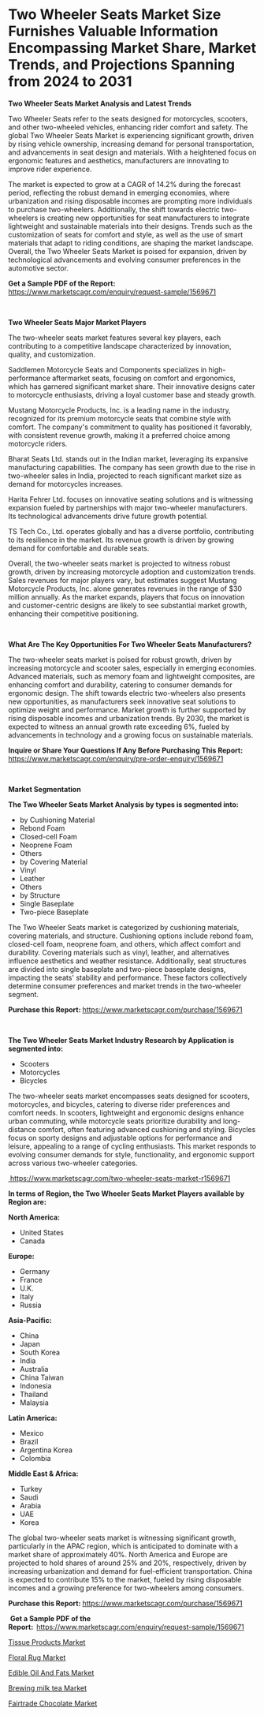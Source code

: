 <p><h1>Two Wheeler Seats Market Size Furnishes Valuable Information Encompassing Market Share, Market Trends, and Projections Spanning from 2024 to 2031</h1></p><p><strong>Two Wheeler Seats Market Analysis and Latest Trends</strong></p>
<p><p>Two Wheeler Seats refer to the seats designed for motorcycles, scooters, and other two-wheeled vehicles, enhancing rider comfort and safety. The global Two Wheeler Seats Market is experiencing significant growth, driven by rising vehicle ownership, increasing demand for personal transportation, and advancements in seat design and materials. With a heightened focus on ergonomic features and aesthetics, manufacturers are innovating to improve rider experience. </p><p>The market is expected to grow at a CAGR of 14.2% during the forecast period, reflecting the robust demand in emerging economies, where urbanization and rising disposable incomes are prompting more individuals to purchase two-wheelers. Additionally, the shift towards electric two-wheelers is creating new opportunities for seat manufacturers to integrate lightweight and sustainable materials into their designs. Trends such as the customization of seats for comfort and style, as well as the use of smart materials that adapt to riding conditions, are shaping the market landscape. Overall, the Two Wheeler Seats Market is poised for expansion, driven by technological advancements and evolving consumer preferences in the automotive sector.</p></p>
<p><strong>Get a Sample PDF of the Report:&nbsp;</strong> <a href="https://www.marketscagr.com/enquiry/request-sample/1569671?utm_campaign=1610&utm_medium=2&utm_source=Github&utm_content=ia&utm_term=19102024&utm_id=two-wheeler-seats">https://www.marketscagr.com/enquiry/request-sample/1569671</a></p>
<p>&nbsp;</p>
<p><strong>Two Wheeler Seats Major Market Players</strong></p>
<p><p>The two-wheeler seats market features several key players, each contributing to a competitive landscape characterized by innovation, quality, and customization. </p><p>Saddlemen Motorcycle Seats and Components specializes in high-performance aftermarket seats, focusing on comfort and ergonomics, which has garnered significant market share. Their innovative designs cater to motorcycle enthusiasts, driving a loyal customer base and steady growth.</p><p>Mustang Motorcycle Products, Inc. is a leading name in the industry, recognized for its premium motorcycle seats that combine style with comfort. The company's commitment to quality has positioned it favorably, with consistent revenue growth, making it a preferred choice among motorcycle riders.</p><p>Bharat Seats Ltd. stands out in the Indian market, leveraging its expansive manufacturing capabilities. The company has seen growth due to the rise in two-wheeler sales in India, projected to reach significant market size as demand for motorcycles increases.</p><p>Harita Fehrer Ltd. focuses on innovative seating solutions and is witnessing expansion fueled by partnerships with major two-wheeler manufacturers. Its technological advancements drive future growth potential.</p><p>TS Tech Co., Ltd. operates globally and has a diverse portfolio, contributing to its resilience in the market. Its revenue growth is driven by growing demand for comfortable and durable seats.</p><p>Overall, the two-wheeler seats market is projected to witness robust growth, driven by increasing motorcycle adoption and customization trends. Sales revenues for major players vary, but estimates suggest Mustang Motorcycle Products, Inc. alone generates revenues in the range of $30 million annually. As the market expands, players that focus on innovation and customer-centric designs are likely to see substantial market growth, enhancing their competitive positioning.</p></p>
<p>&nbsp;</p>
<p><strong>What Are The Key Opportunities For Two Wheeler Seats Manufacturers?</strong></p>
<p><p>The two-wheeler seats market is poised for robust growth, driven by increasing motorcycle and scooter sales, especially in emerging economies. Advanced materials, such as memory foam and lightweight composites, are enhancing comfort and durability, catering to consumer demands for ergonomic design. The shift towards electric two-wheelers also presents new opportunities, as manufacturers seek innovative seat solutions to optimize weight and performance. Market growth is further supported by rising disposable incomes and urbanization trends. By 2030, the market is expected to witness an annual growth rate exceeding 6%, fueled by advancements in technology and a growing focus on sustainable materials.</p></p>
<p><strong>Inquire or Share Your Questions If Any Before Purchasing This Report:</strong> <a href="https://www.marketscagr.com/enquiry/pre-order-enquiry/1569671?utm_campaign=1610&utm_medium=2&utm_source=Github&utm_content=ia&utm_term=19102024&utm_id=two-wheeler-seats">https://www.marketscagr.com/enquiry/pre-order-enquiry/1569671</a></p>
<p>&nbsp;</p>
<p><strong>Market Segmentation</strong></p>
<p><strong>The Two Wheeler Seats Market Analysis by types is segmented into:</strong></p>
<p><ul><li>by Cushioning Material</li><li>Rebond Foam</li><li>Closed-cell Foam</li><li>Neoprene Foam</li><li>Others</li><li>by Covering Material</li><li>Vinyl</li><li>Leather</li><li>Others</li><li>by Structure</li><li>Single Baseplate</li><li>Two-piece Baseplate</li></ul></p>
<p><p>The Two Wheeler Seats market is categorized by cushioning materials, covering materials, and structure. Cushioning options include rebond foam, closed-cell foam, neoprene foam, and others, which affect comfort and durability. Covering materials such as vinyl, leather, and alternatives influence aesthetics and weather resistance. Additionally, seat structures are divided into single baseplate and two-piece baseplate designs, impacting the seats' stability and performance. These factors collectively determine consumer preferences and market trends in the two-wheeler segment.</p></p>
<p><strong>Purchase this Report:&nbsp;</strong><a href="https://www.marketscagr.com/purchase/1569671?utm_campaign=1610&utm_medium=2&utm_source=Github&utm_content=ia&utm_term=19102024&utm_id=two-wheeler-seats">https://www.marketscagr.com/purchase/1569671</a></p>
<p>&nbsp;</p>
<p><strong>The Two Wheeler Seats Market Industry Research by Application is segmented into:</strong></p>
<p><ul><li>Scooters</li><li>Motorcycles</li><li>Bicycles</li></ul></p>
<p><p>The two-wheeler seats market encompasses seats designed for scooters, motorcycles, and bicycles, catering to diverse rider preferences and comfort needs. In scooters, lightweight and ergonomic designs enhance urban commuting, while motorcycle seats prioritize durability and long-distance comfort, often featuring advanced cushioning and styling. Bicycles focus on sporty designs and adjustable options for performance and leisure, appealing to a range of cycling enthusiasts. This market responds to evolving consumer demands for style, functionality, and ergonomic support across various two-wheeler categories.</p></p>
<p><a href="https://www.marketscagr.com/two-wheeler-seats-market-r1569671?utm_campaign=1610&utm_medium=2&utm_source=Github&utm_content=ia&utm_term=19102024&utm_id=two-wheeler-seats">&nbsp;https://www.marketscagr.com/two-wheeler-seats-market-r1569671</a></p>
<p><strong>In terms of Region, the Two Wheeler Seats Market Players available by Region are:</strong></p>
<p>
    <p> <strong> North America: </strong>
        <ul>
            <li>United States</li>
            <li>Canada</li>
        </ul>
        </p> 
    <p> <strong> Europe: </strong>
        <ul>
            <li>Germany</li>
            <li>France</li>
            <li>U.K.</li>
            <li>Italy</li>
            <li>Russia</li>
        </ul>
        </p> 
    <p> <strong> Asia-Pacific: </strong>
        <ul>
            <li>China</li>
            <li>Japan</li>
            <li>South Korea</li>
            <li>India</li>
            <li>Australia</li>
            <li>China Taiwan</li>
            <li>Indonesia</li>
            <li>Thailand</li>
            <li>Malaysia</li>
        </ul>
        </p> 
    <p> <strong> Latin America: </strong>
        <ul>
            <li>Mexico</li>
            <li>Brazil</li>
            <li>Argentina Korea</li>
            <li>Colombia</li>
        </ul>
        </p> 
    <p> <strong> Middle East & Africa: </strong>
        <ul>
            <li>Turkey</li>
            <li>Saudi</li>
            <li>Arabia</li>
            <li>UAE</li>
            <li>Korea</li>
        </ul>
    </p>
    </p>
<p><p>The global two-wheeler seats market is witnessing significant growth, particularly in the APAC region, which is anticipated to dominate with a market share of approximately 40%. North America and Europe are projected to hold shares of around 25% and 20%, respectively, driven by increasing urbanization and demand for fuel-efficient transportation. China is expected to contribute 15% to the market, fueled by rising disposable incomes and a growing preference for two-wheelers among consumers.</p></p>
<p><strong>Purchase this Report: </strong><a href="https://www.marketscagr.com/purchase/1569671?utm_campaign=1610&utm_medium=2&utm_source=Github&utm_content=ia&utm_term=19102024&utm_id=two-wheeler-seats">https://www.marketscagr.com/purchase/1569671</a></p>
<p>&nbsp;<strong>Get a Sample PDF of the Report:&nbsp;&nbsp;</strong><a href="https://www.marketscagr.com/enquiry/request-sample/1569671?utm_campaign=1610&utm_medium=2&utm_source=Github&utm_content=ia&utm_term=19102024&utm_id=two-wheeler-seats">https://www.marketscagr.com/enquiry/request-sample/1569671</a></p>
<p><strong></strong></p>
<p><p><a href="https://www.linkedin.com/pulse/tissue-products-market-trends-insights-type-application-analysis-goqne?utm_campaign=1610&utm_medium=2&utm_source=Github&utm_content=ia&utm_term=19102024&utm_id=two-wheeler-seats">Tissue Products Market</a></p><p><a href="https://www.linkedin.com/pulse/digital-transformation-floral-rug-industry-market-opportunities-ernqe?utm_campaign=1610&utm_medium=2&utm_source=Github&utm_content=ia&utm_term=19102024&utm_id=two-wheeler-seats">Floral Rug Market</a></p><p><a href="https://www.linkedin.com/pulse/comprehensive-edible-oil-fats-market-report-segmentation-nimee?utm_campaign=1610&utm_medium=2&utm_source=Github&utm_content=ia&utm_term=19102024&utm_id=two-wheeler-seats">Edible Oil And Fats Market</a></p><p><a href="https://www.linkedin.com/pulse/brewing-milk-tea-market-revolution-2024-2031-trends-h8cbe?utm_campaign=1610&utm_medium=2&utm_source=Github&utm_content=ia&utm_term=19102024&utm_id=two-wheeler-seats">Brewing milk tea Market</a></p><p><a href="https://www.linkedin.com/pulse/fairtrade-chocolate-market-dynamics-application-types-emerging-ilpje?utm_campaign=1610&utm_medium=2&utm_source=Github&utm_content=ia&utm_term=19102024&utm_id=two-wheeler-seats">Fairtrade Chocolate Market</a></p></p>